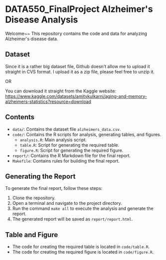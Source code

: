 # DATA550_FinalProject Alzheimer's Disease Analysis
Welcome~~ 
This repository contains the code and data for analyzing Alzheimer's disease data.

## Dataset

Since it is a rather big dataset file, Github doesn't allow me to upload it straight in CVS format. 
I upload it as a zip file, please feel free to unzip it. 

OR

You can download it straight from the Kaggle website: 
https://www.kaggle.com/datasets/amitvkulkarni/aging-and-memory-alzheimers-statistics?resource=download


## Contents

- `data/`: Contains the dataset file `alzheimers_data.csv`.
- `code/`: Contains the R scripts for analysis, generating tables, and figures.
  - `analysis.R`: Main analysis script.
  - `table.R`: Script for generating the required table.
  - `figure.R`: Script for generating the required figure.
- `report/`: Contains the R Markdown file for the final report.
- `Makefile`: Contains rules for building the final report.

## Generating the Report

To generate the final report, follow these steps:

1. Clone the repository.
2. Open a terminal and navigate to the project directory.
3. Run the command `make all` to execute the analysis and generate the report.
4. The generated report will be saved as `report/report.html`.

## Table and Figure

- The code for creating the required table is located in `code/table.R`.
- The code for creating the required figure is located in `code/figure.R`.
